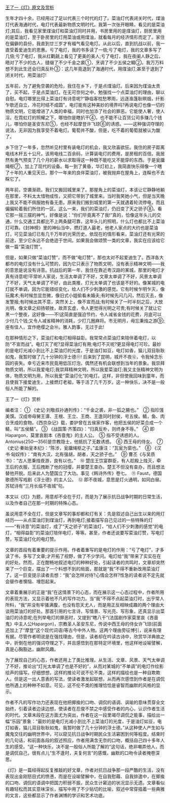 [王了一《灯》原文及赏析](https://www.vrrw.net/wx/9034.html)

生年才四十余，已经用过了足以代表三个时代的灯了。菜油灯代表闭关时代，煤油灯代表海通时代，电灯代表最新物质文明时代。我第一次张开眼睛，看见的是菜油灯;其后，我看见家里煤油灯和菜油灯同时并用，书房里用的是煤油灯，厨房里用的是菜油灯，至于卧房里的灯用菜油或用煤油，就看每月的经济情形而定了。家住在偏僻的县份，我直到廿三岁才有福气看见电灯。从此以后，直到抗战以前，我一直受着爱迪生的恩惠。亏了电灯，我的书多读了一倍;亏了电灯，我的文章多写了几倍;亏了电灯，我从红氍毹上看见了更美的美人;亏了电灯，我在夜阑人静之后，晤对了不少的古人，缝缀了不少千金之裘①，烹调了不少五侯之鲭②。我万万料想不到此生还会归真反朴③：这几年竟退到了海通时代，用煤油灯;甚至于退到了闭关时代，用菜油灯!

五年前，为了避免空袭的危险，我住在乡下，于是点煤油灯。后来因为煤油太贵了，买不起，于是点菜油灯。在无可奈何之中，勉强找一个点菜油灯的理由，聊以自慰。电灯哪里比得上菜油灯有诗意呢?“静临客枕愁寒雨，远逐渔篷耿暝烟，纤影乍欹还自立，冷花时结不成圆”，电灯能有这种美妙的境界吗?再说电灯也像一切的物质文明，它能增进了人类的幸福，同时也加添了社会的罪恶。它能使人奢，使人淫。在霓虹灯的照耀之下，哪怕你是瞎扒干④，也不能不让百货公司多赚几个钱儿，哪怕你是圣安东尼⑤，也经不起摩登许飞琼⑥的诱惑。——这种强词夺理的说法，无非因为我享受不着电灯。葡萄并不酸，但是，吃不着的葡萄就被认为酸了。



乡下住了一年多，忽然听见村里有装电灯的机会，我又欣喜欲狂。我住的房子距离电线木杆五十公尺，该用电线二百余码，计算装电灯的费用，是房租的百倍。我居然有勇气预支了几个月的薪水以求取得这一种既不能吃又不能穿的东西。于是瓮牖绳枢⑦，加上了现代的设备。每一到了黄昏，华灯初上，我简直快乐得像一个瞎了十年的人重见天日。那个一年来的良伴菜油灯，被我抛弃在屋角上，连睬也不去睬它了。

两年前，空袭渐疏，我们又搬回城里来了。那屋角上的菜油灯，本该让它静静地躺在那里，不料太太惜物成性，又把它带到了城里来。当时我笑她小气，但是当天晚上我又不能不佩服她有备无患。原来我们搬到城里的第一天就遇着轮流停电，而且偏偏轮着我们所住的一区。这么一来，我们的菜油灯，仍旧变了天之骄子⑧。看它那一摇三摆的神气，好像是说：“你们毕竟离不了我!”真的，恰像这年头儿的交通，什么交通工具都比不上两条腿可靠，这年头儿的照明，什么灯也都比不上菜油灯可靠。《封神榜》里的神仙当中，燃灯道人最老，他老人家点的大约也是菜油灯，可见菜油灯已有几千万年的光荣历史。依现在的情形看来，菜油灯还有光荣的前途，至少它永远不会绝迹于世间。如果我会做颂赞一类的文章，我实在应该给它做一篇“菜油灯赞”。

但是，如果只做“菜油灯赞”，而不做“电灯赞”，那也太对不起爱迪生了。西洋各大都市的电灯没有什么可赞的，因为它只表示了物质文明，没有表示精神文明——我的意思是说没有诗意。抗战后的第一年，我住在靠近粤汉路的某城，那里的电灯才真有诗意呢!平常听人家说，生活太单调了不好，文章太单调了不好，风景太单调了不好，天气太单调了不好，由此类推，灯光太单调了也该是不好的。像某城的电灯就不单调，因为它能错综变化，给人们不少刺激的感觉。它有时候乍明乍灭，像玩魔术;有时候忽显忽微，像旧式小姐偷看未婚夫;有时候先闪几闪，然后灭去，像发警报;有时候出其不意，突然关上，像不宣而战;有时候关了一时半刻之后，大放光明，像文章之抑扬顿挫，故弄玄虚，令人更觉得光明之可贵;有时候关了就让它黑一个整夜，这好像——不!这简直是强迫节约，令人减省金钱的花费，月底可以少付几个钱;又令人减省精神的消耗，少打几圈麻将。市无明月，毋忘秉烛之游⑨;座有佳人，宜作绝缨之会⑩。雅人韵事，无过于此!

在那种情形之下，菜油灯和电灯相得益彰。我常常点菜油灯来陪伴着电灯，以防“不宣而战”。电灯灭了呢?显得菜油灯有用;电灯不灭呢?更显得电灯可珍。最妙的是电灯光减小到比不上菜油灯的光度，于是油灯如豆，电灯如香，猫儿双目耿耿如鬼，我暂时做了几十分钟的浮士德⑪! 后来到了昆明，城开不夜⑫，令我悼念乐园的丧失。幸亏近来市民竟用低压灯泡，偶然还有机会联想到当年的景象。我崇拜物质文明，所以我爱电灯;我崇拜精神文明，所以我爱菜油灯;我又主张精神文明为体，物质文明为用，所以我爱“菜油灯化”的电灯。这样，非但使我回味到童年，而且使我下接爱迪生，上接燃灯老祖，等于活了几千万岁。这一种快乐，决不是一般俗人所能了解的。

王了一《灯》赏析

编者注： ① 《史记·刘敬叔孙通列传》：“千金之裘，非一狐之腋也。”　② 指珍馐美馔。汉成帝母舅王谭、王根、王立、王商、王逢同时封侯，号五侯。鲭，鱼、肉合烹成的食物。《西京杂记》载，娄护曾在五侯家作客，他把五侯的好菜合成一个鲭，叫“五侯鲭”。 ③ 《战国策·齐策四》：“归真反朴，则终身不辱。”　④ 即Hapargon，莫里哀剧本《吝啬鬼》的主人公。　⑤ 指不受诱惑的人。Antonius(250—356)是宗教隐士，他抵抗了无数诱惑。　⑥ 西王母的侍女。　⑦ 《史记·秦始皇本纪》：“陈涉，瓮牖绳枢之子。”孟康注：“瓦瓮为窗也。”　⑧ 《汉书·匈奴传》：“南有大汉，北有强胡，胡者，天之骄子也。”　⑨ 曹丕《与吴质书》：“古人思秉烛夜游，良有以也。”　⑩ 楚庄王饮宴群臣，有人趁殿上烛灭，牵王后的衣服，王后拽断了他的冠缨，并要楚王查办。楚王不但没有查办，而且想法替他开脱。后来此人为楚国立了大功。事见《韩诗外传》卷七。　⑪ Faust，德国歌德所写戏剧《浮士德》的主人公。　⑫ 即不夜城，意思是灯火通明，如同白昼。苏轼诗有“三月长临不夜城”句。

本文以《灯》为题，用意却不全在于灯，而是为了展示抗日战争时期的日常生活，以及作者自己在那一时期的特殊心态。

虽说用意不全在灯，但是文章写的事却都和灯有关：先是叙述自己出生以来的用灯经历——从点菜油灯到煤油灯，再到电灯;接着描写自己见过的一些特殊的灯——“有诗意”的菜油灯，成了“天之骄子”的菜油灯，“给人们不少刺激的感觉”的电灯，“相得益彰”的菜油灯陪伴电灯，等等。甚至，作者还说要写菜油灯赞，写电灯赞，写菜油灯化的电灯赞。

文章的首段有着重要的提示作用。作者着重写的是电灯的作用：“亏了电灯”，才多读了书，多写了文章;才开拓了视野，做了不少学问。电灯给“我”带来了实实在在的好处。然而，正在酣畅地叙述电灯的种种好处，引起读者的共鸣时，文章却突然来了一个巨变，摆出了一个料想不到的局面，那就是“我”不得不重新改用菜油灯了。这一巨变提示读者去想：“我”会怎样对待?心情会怎样?性急的读者说不定先就会替作者懊恼、埋怨起来。

文章着重展示的正是“我”在这情景下的心态，而在展示这一心态过程中，作者所用的表现方法，又显示着他不凡的写作功力。当“我”不得不点起菜油灯时，出乎常人所料，“我”并没有牢骚满腹，也没有怨天尤人，而是用正反相映成趣的两个理由大谈用菜油灯的好处。那首引用的七言诗，写情景、写光亮、写形象，还真显示出菜油灯的诗意呢;在列举电灯的罪恶时，又提到“瞎八干”(法国剧作家莫里哀《吝啬鬼》中主人公Hapargon)，宗教圣人圣安东尼，传说中西王母的侍女许飞琼(前面还加上了“摩登”这个现代词语)等古今中外人物。这两个理由旁征博引，说来有理有据。尽管作者明说是在强找理由，但是，读者却在吟读古诗中，欣赏华洋典故之中，折倒在他的强词夺理之下，并且感悟到在那特定环境里，他这样地设喻譬解，真是心胸豁达，幽默风趣。

为了展现自己的心态，作者还用上了类比推理。从生活、文章、风景、天气太单调了不好，推论出“灯光太单调了也是不好的”，从而对某城的“不单调”的电灯作绘影绘声的描写。仔细想想，这样的推论可说不伦不类，这样的描绘也是一种自欺欺人。但是这一出人意表的写法，使读者激发起联想，从而再次感悟到作者是在调侃他所遇上的种种不如意。可见，这不伦不类的推理恰恰是睿智而幽默的风格的显示。

作者不凡的写作功力还表现在他把揶揄的口吻、调侃的语调、讽喻的意味贯穿全文始终，引着读者边读边想，使读者在忍俊不禁之中感受作者的内心，认识作者生活的时代。文章末段在这方面尤为突出，作者在这一段里竭尽调侃之能事，描绘出一幅“乐园”景象：“最妙的是电灯光减小到比不上菜油灯的光度，于是油灯如豆，电灯如香，猫儿双目耿耿如鬼，我暂时做了几十分钟的浮士德。”从这种使人产生如与魔鬼交往的幽明世界中，可以窥见抗日战争时期民众生活窘困到何等程度。结束时的几句话，和前面各段的叙述照应，作者用满含无奈的口吻，概括自己四十多年人生的感受。“这一种快乐，决不是一般俗人所能了解的”这句话，绝非嘲弄他人，而是调侃自己，很有点儿“生不逢时，夫复何言”的感慨，幽默的口吻令读者掩卷深思。

《灯》是一篇经得起反复推敲的好文章，作者对抗日战争那一段严酷的生活，没有表现出金刚怒目式的愤懑，而是在设喻譬解中，在自我慰藉、自我排遣中，在揶揄的口吻、调侃的语调中把国力积弱不振，民众生计窘迫的状况显示无遗。文章看似有趣轻松而其实意味深长，描写中用了不少贴切的比喻，叙述中常穿插着一些典雅的文言，这些都显示了作者渊博的学识和艺术功底。

